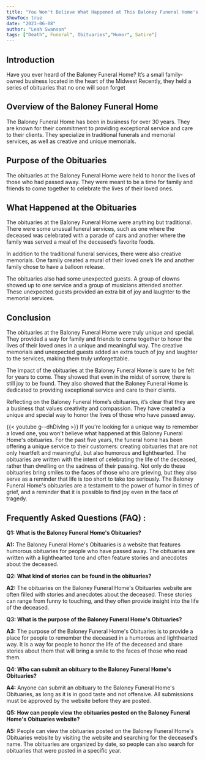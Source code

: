 ```yaml
---
title: "You Won't Believe What Happened at This Baloney Funeral Home's Obituaries!"
ShowToc: true 
date: "2023-06-08"
author: "Leah Swanson" 
tags: ["Death", Funeral", Obituaries","Humor", Satire"]
---
```

## Introduction 

Have you ever heard of the Baloney Funeral Home? It’s a small family-owned business located in the heart of the Midwest Recently, they held a series of obituaries that no one will soon forget 

## Overview of the Baloney Funeral Home 

The Baloney Funeral Home has been in business for over 30 years. They are known for their commitment to providing exceptional service and care to their clients. They specialize in traditional funerals and memorial services, as well as creative and unique memorials. 

## Purpose of the Obituaries 

The obituaries at the Baloney Funeral Home were held to honor the lives of those who had passed away. They were meant to be a time for family and friends to come together to celebrate the lives of their loved ones. 

## What Happened at the Obituaries 

The obituaries at the Baloney Funeral Home were anything but traditional. There were some unusual funeral services, such as one where the deceased was celebrated with a parade of cars and another where the family was served a meal of the deceased’s favorite foods. 

In addition to the traditional funeral services, there were also creative memorials. One family created a mural of their loved one’s life and another family chose to have a balloon release. 

The obituaries also had some unexpected guests. A group of clowns showed up to one service and a group of musicians attended another. These unexpected guests provided an extra bit of joy and laughter to the memorial services. 

## Conclusion 

The obituaries at the Baloney Funeral Home were truly unique and special. They provided a way for family and friends to come together to honor the lives of their loved ones in a unique and meaningful way. The creative memorials and unexpected guests added an extra touch of joy and laughter to the services, making them truly unforgettable. 

The impact of the obituaries at the Baloney Funeral Home is sure to be felt for years to come. They showed that even in the midst of sorrow, there is still joy to be found. They also showed that the Baloney Funeral Home is dedicated to providing exceptional service and care to their clients. 

Reflecting on the Baloney Funeral Home’s obituaries, it’s clear that they are a business that values creativity and compassion. They have created a unique and special way to honor the lives of those who have passed away.

{{< youtube g--dhDivIng >}} 
If you're looking for a unique way to remember a loved one, you won't believe what happened at this Baloney Funeral Home's obituaries. For the past five years, the funeral home has been offering a unique service to their customers: creating obituaries that are not only heartfelt and meaningful, but also humorous and lighthearted. The obituaries are written with the intent of celebrating the life of the deceased, rather than dwelling on the sadness of their passing. Not only do these obituaries bring smiles to the faces of those who are grieving, but they also serve as a reminder that life is too short to take too seriously. The Baloney Funeral Home's obituaries are a testament to the power of humor in times of grief, and a reminder that it is possible to find joy even in the face of tragedy.

## Frequently Asked Questions (FAQ) :
**Q1: What is the Baloney Funeral Home's Obituaries?**

**A1:** The Baloney Funeral Home's Obituaries is a website that features humorous obituaries for people who have passed away. The obituaries are written with a lighthearted tone and often feature stories and anecdotes about the deceased. 

**Q2: What kind of stories can be found in the obituaries?**

**A2:** The obituaries on the Baloney Funeral Home's Obituaries website are often filled with stories and anecdotes about the deceased. These stories can range from funny to touching, and they often provide insight into the life of the deceased. 

**Q3: What is the purpose of the Baloney Funeral Home's Obituaries?**

**A3:** The purpose of the Baloney Funeral Home's Obituaries is to provide a place for people to remember the deceased in a humorous and lighthearted way. It is a way for people to honor the life of the deceased and share stories about them that will bring a smile to the faces of those who read them. 

**Q4: Who can submit an obituary to the Baloney Funeral Home's Obituaries?**

**A4:** Anyone can submit an obituary to the Baloney Funeral Home's Obituaries, as long as it is in good taste and not offensive. All submissions must be approved by the website before they are posted. 

**Q5: How can people view the obituaries posted on the Baloney Funeral Home's Obituaries website?**

**A5:** People can view the obituaries posted on the Baloney Funeral Home's Obituaries website by visiting the website and searching for the deceased's name. The obituaries are organized by date, so people can also search for obituaries that were posted in a specific year.



